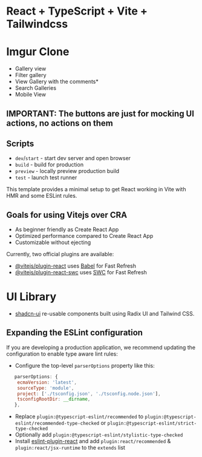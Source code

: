 # React + TypeScript + Vite + Tailwindcss

# Imgur Clone
- Gallery view
- Filter gallery
- View Gallery with the comments*
- Search Galleries
- Mobile View

## IMPORTANT: The buttons are just for mocking UI actions, no actions on them

## Scripts

- `dev`/`start` - start dev server and open browser
- `build` - build for production
- `preview` - locally preview production build
- `test` - launch test runner

This template provides a minimal setup to get React working in Vite with HMR and some ESLint rules.

## Goals for using Vitejs over CRA

- As beginner friendly as Create React App
- Optimized performance compared to Create React App
- Customizable without ejecting

Currently, two official plugins are available:

- [@vitejs/plugin-react](https://github.com/vitejs/vite-plugin-react/blob/main/packages/plugin-react/README.md) uses [Babel](https://babeljs.io/) for Fast Refresh
- [@vitejs/plugin-react-swc](https://github.com/vitejs/vite-plugin-react-swc) uses [SWC](https://swc.rs/) for Fast Refresh

# UI Library
   - [shadcn-ui](https://ui.shadcn.com/) re-usable components built using Radix UI and Tailwind CSS.



## Expanding the ESLint configuration

If you are developing a production application, we recommend updating the configuration to enable type aware lint rules:

- Configure the top-level `parserOptions` property like this:

```js
   parserOptions: {
    ecmaVersion: 'latest',
    sourceType: 'module',
    project: ['./tsconfig.json', './tsconfig.node.json'],
    tsconfigRootDir: __dirname,
   },
```

- Replace `plugin:@typescript-eslint/recommended` to `plugin:@typescript-eslint/recommended-type-checked` or `plugin:@typescript-eslint/strict-type-checked`
- Optionally add `plugin:@typescript-eslint/stylistic-type-checked`
- Install [eslint-plugin-react](https://github.com/jsx-eslint/eslint-plugin-react) and add `plugin:react/recommended` & `plugin:react/jsx-runtime` to the `extends` list
